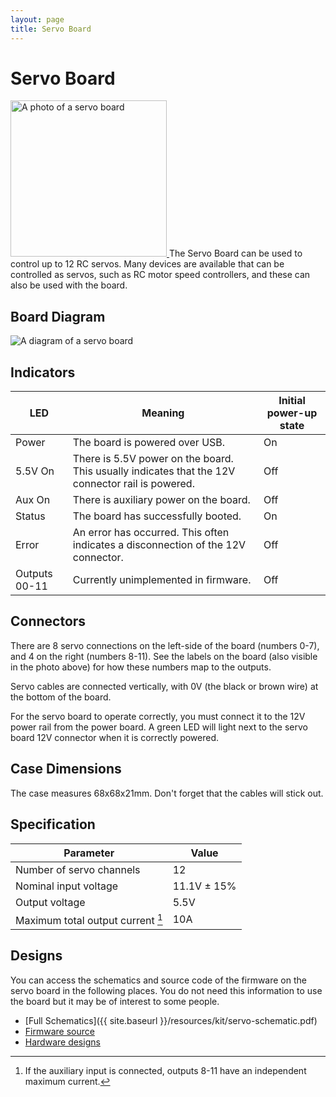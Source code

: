 ```yaml
---
layout: page
title: Servo Board
---
```


Servo Board
===========

<a href="{{ site.baseurl }}/images/content/kit/sbv4.png">
	<img src="{{ site.baseurl }}/images/content/kit/sbv4.png" alt="A photo of a servo board" title="The Servo Board, click to view larger" width="250px" class="right" />
</a>
The Servo Board can be used to control up to 12 RC servos.
Many devices are available that can be controlled as servos, such as RC motor speed controllers, and these can also be used with the board.

Board Diagram
-------------
<img src="{{ site.baseurl }}/images/content/kit/servo_board_v4_diagram.png" alt="A diagram of a servo board" />

Indicators
----------

| LED           | Meaning                                                                                          | Initial power-up state |
| ------------- | ------------------------------------------------------------------------------------------------ | ---------------------- |
| Power         | The board is powered over USB.                                                                   | On                     |
| 5.5V On       | There is 5.5V power on the board. This usually indicates that the 12V connector rail is powered. | Off                    |
| Aux On        | There is auxiliary power on the board.                                                           | Off                    |
| Status        | The board has successfully booted.                                                               | On                     |
| Error         | An error has occurred. This often indicates a disconnection of the 12V connector.                | Off                    |
| Outputs 00-11 | Currently unimplemented in firmware.                                                             | Off                    |

Connectors
----------

There are 8 servo connections on the left-side of the board (numbers 0-7), and 4 on the right (numbers 8-11).
See the labels on the board (also visible in the photo above) for how these numbers map to the outputs.

Servo cables are connected vertically, with 0V (the black or brown wire) at the bottom of the board.

For the servo board to operate correctly, you must connect it to the 12V power
rail from the power board. A green LED will light next to the servo board 12V
connector when it is correctly powered.

Case Dimensions
---------------

The case measures 68x68x21mm. Don't forget that the cables will stick out.

Specification
-------------

|  Parameter                               |   Value   |
|------------------------------------------|-----------|
| Number of servo channels                 | 12        |
| Nominal input voltage                    | 11.1V ± 15% |
| Output voltage                           | 5.5V      |
| Maximum total output current [^1]        | 10A       |

[^1]: If the auxiliary input is connected, outputs 8-11 have an independent maximum current.

Designs
-------

You can access the schematics and source code of the firmware on the servo board in the following places.
You do not need this information to use the board but it may be of interest to some people.

* [Full Schematics]({{ site.baseurl }}/resources/kit/servo-schematic.pdf)
* [Firmware source](https://github.com/srobo/servo-v4-fw)
* [Hardware designs](https://github.com/srobo/servo-v4-hw)

